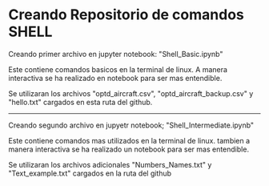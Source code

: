 # Creando Repositorio de comandos SHELL

Creando primer archivo en jupyter notebook: "Shell_Basic.ipynb"

Este contiene comandos basicos en la terminal de linux. A manera interactiva se ha realizado en notebook para ser mas entendible. 

Se utilizaran los archivos "optd_aircraft.csv", "optd_aircraft_backup.csv" y "hello.txt" cargados en esta ruta del github.

************************************************************************************************

Creando segundo archivo en jupyetr notebook; "Shell_Intermediate.ipynb"

Este contiene comandos mas utilizados en la terminal de linux. tambien a manera interactiva se ha realizado un notebook para ser mas entendible.

Se utilizaran los archivos adicionales "Numbers_Names.txt" y "Text_example.txt" cargados en la ruta del github
